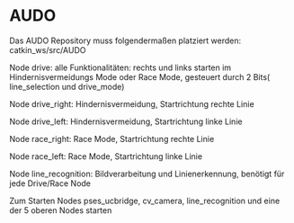# AUDO

<p>Das AUDO Repository muss folgendermaßen platziert werden: catkin_ws/src/AUDO</p>

<p>Node drive: alle Funktionalitäten: rechts und links starten im Hindernisvermeidungs Mode oder Race Mode, gesteuert durch 2 Bits( line_selection und drive_mode)</p>
<p>Node drive_right: Hindernisvermeidung, Startrichtung rechte Linie</p>
<p>Node drive_left: Hindernisvermeidung, Startrichtung linke Linie</p>
<p>Node race_right: Race Mode, Startrichtung rechte Linie</p>
<p>Node race_left: Race Mode, Startrichtung linke Linie</p>
<p>Node line_recognition: Bildverarbeitung und Linienerkennung, benötigt für jede Drive/Race Node</p>
<p>Zum Starten Nodes pses_ucbridge, cv_camera, line_recognition und eine der 5 oberen Nodes starten</p>

